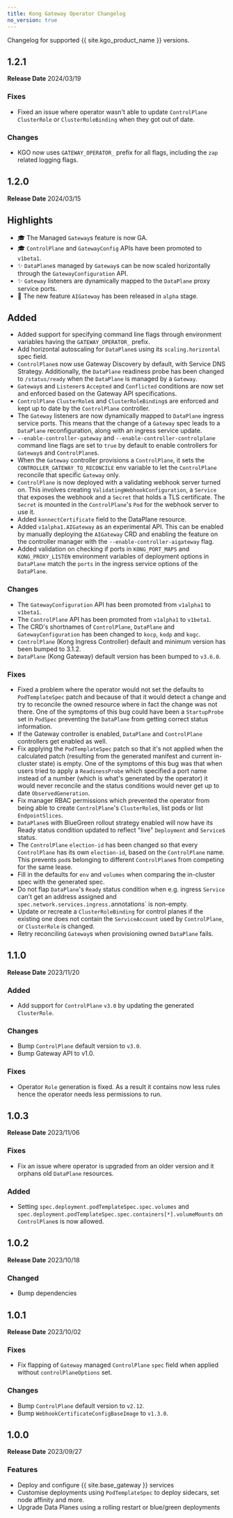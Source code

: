 ```yaml
---
title: Kong Gateway Operator Changelog
no_version: true
---
```


Changelog for supported {{ site.kgo_product_name }} versions.

## 1.2.1

**Release Date** 2024/03/19

### Fixes

* Fixed an issue where operator wasn't able to update `ControlPlane` `ClusterRole` or `ClusterRoleBinding`
  when they got out of date.

### Changes

* KGO now uses `GATEWAY_OPERATOR_` prefix for all flags, including the `zap` related logging flags.

## 1.2.0

**Release Date** 2024/03/15

## Highlights

* 🎓 The Managed `Gateway`s feature is now GA.
* 🎓 `ControlPlane` and `GatewayConfig` APIs have been promoted to `v1beta1`.
* ✨ `DataPlane`s managed by `Gateway`s can be now scaled horizontally through the
  `GatewayConfiguration` API.
* ✨ `Gateway` listeners are dynamically mapped to the `DataPlane` proxy service ports.
* 🧠 The new feature `AIGateway` has been released in `alpha` stage.

## Added

* Added support for specifying command line flags through environment
  variables having the `GATEWAY_OPERATOR_` prefix.
* Add horizontal autoscaling for `DataPlane`s using its `scaling.horizontal` spec
  field.
* `ControlPlane`s now use Gateway Discovery by default, with Service DNS Strategy.
  Additionally, the `DataPlane` readiness probe has been changed to `/status/ready`
  when the `DataPlane` is managed by a `Gateway`.
* `Gateway`s and `Listener`s `Accepted` and `Conflicted` conditions are now set
  and enforced based on the Gateway API specifications.
* `ControlPlane` `ClusterRole`s and `ClusterRoleBinding`s are enforced and kept
  up to date by the `ControlPlane` controller.
* The `Gateway` listeners are now dynamically mapped to `DataPlane` ingress service
  ports. This means that the change of a `Gateway` spec leads to a `DataPlane` reconfiguration,
  along with an ingress service update.
* `--enable-controller-gateway` and `--enable-controller-controlplane` command
  line flags are set to `true` by default to enable controllers for `Gateway`s
  and `ControlPlane`s.
* When the `Gateway` controller provisions a `ControlPlane`, it sets the `CONTROLLER_GATEWAY_TO_RECONCILE`
  env variable to let the `ControlPlane` reconcile
  that specific `Gateway` only.
* `ControlPlane` is now deployed with a validating webhook server turned on. This
  involves creating `ValidatingWebhookConfiguration`, a `Service` that exposes the
  webhook and a `Secret` that holds a TLS certificate. The `Secret` is mounted in
  the `ControlPlane`'s `Pod` for the webhook server to use it.
* Added `konnectCertificate` field to the DataPlane resource.
* Added `v1alpha1.AIGateway` as an experimental API. This can be enabled by
  manually deploying the `AIGateway` CRD and enabling the feature on the
  controller manager with the `--enable-controller-aigateway` flag.
* Added validation on checking if ports in `KONG_PORT_MAPS` and `KONG_PROXY_LISTEN`
  environment variables of deployment options in `DataPlane` match the `ports`
  in the ingress service options of the `DataPlane`.

### Changes

* The `GatewayConfiguration` API has been promoted from `v1alpha1` to `v1beta1`.
* The `ControlPlane` API has been promoted from `v1alpha1` to `v1beta1`.
* The CRD's shortnames of `ControlPlane`, `DataPlane` and `GatewayConfiguration`
  has been changed to `kocp`, `kodp` and `kogc`.
* `ControlPlane` (Kong Ingress Controller) default and minimum version has been
  bumped to 3.1.2.
* `DataPlane` (Kong Gateway) default version has been bumped to `v3.6.0`.

### Fixes

* Fixed a problem where the operator would not set the defaults to `PodTemplateSpec`
  patch and because of that it would detect a change and try to reconcile the owned
  resource where in fact the change was not there.
  One of the symptoms of this bug could have been a `StartupProbe` set in `PodSpec`
  preventing the `DataPlane` from getting correct status information.
* If the Gateway controller is enabled, `DataPlane` and `ControlPlane` controllers
  get enabled as well.
* Fix applying the `PodTemplateSpec` patch so that it's not applied when the
  calculated patch (resulting from the generated manifest and current in-cluster
  state) is empty.
  One of the symptoms of this bug was that when users tried to apply a `ReadinessProbe`
  which specified a port name instead of a number (which is what's generated by
  the operator) it would never reconcile and the status conditions would never get
  up to date `ObservedGeneration`.
* Fix manager RBAC permissions which prevented the operator from being able to
  create `ControlPlane`'s `ClusterRole`s, list pods or list `EndpointSlices`.
* `DataPlane`s with BlueGreen rollout strategy enabled will now have its Ready status
  condition updated to reflect "live" `Deployment` and `Service`s status.
* The `ControlPlane` `election-id` has been changed so that every `ControlPlane`
  has its own `election-id`, based on the `ControlPlane` name. This prevents `pod`s
  belonging to different `ControlPlane`s from competing for the same lease.
* Fill in the defaults for `env` and `volumes` when comparing the in-cluster spec
  with the generated spec.
* Do not flap `DataPlane`'s `Ready` status condition when e.g. ingress `Service`
  can't get an address assigned and `spec.network.services.ingress.`annotations`
  is non-empty.
* Update or recreate a `ClusterRoleBinding` for control planes if the existing
  one does not contain the `ServiceAccount` used by `ControlPlane`, or
  `ClusterRole` is changed.
* Retry reconciling `Gateway`s when provisioning owned `DataPlane` fails.

## 1.1.0

**Release Date** 2023/11/20

### Added

* Add support for `ControlPlane` `v3.0` by updating the generated `ClusterRole`.

### Changes

* Bump `ControlPlane` default version to `v3.0`.
* Bump Gateway API to v1.0.

### Fixes

* Operator `Role` generation is fixed. As a result it contains now less rules
  hence the operator needs less permissions to run.

## 1.0.3

**Release Date** 2023/11/06

### Fixes

* Fix an issue where operator is upgraded from an older version and it orphans
  old `DataPlane` resources.

### Added

* Setting `spec.deployment.podTemplateSpec.spec.volumes` and
  `spec.deployment.podTemplateSpec.spec.containers[*].volumeMounts` on `ControlPlane`s
  is now allowed.

## 1.0.2

**Release Date** 2023/10/18

### Changed

* Bump dependencies

## 1.0.1

**Release Date** 2023/10/02

### Fixes

* Fix flapping of `Gateway` managed `ControlPlane` `spec` field when applied without `controlPlaneOptions` set.

### Changes

* Bump `ControlPlane` default version to `v2.12`.
* Bump `WebhookCertificateConfigBaseImage` to `v1.3.0`.

## 1.0.0

**Release Date** 2023/09/27

### Features

* Deploy and configure {{ site.base_gateway }} services
* Customise deployments using `PodTemplateSpec` to deploy sidecars, set node affinity and more.
* Upgrade Data Planes using a rolling restart or blue/green deployments
